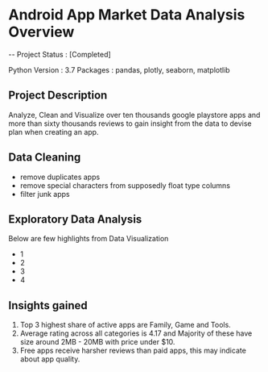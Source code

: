# Android App Market Data Analysis Overview

-- Project Status : [Completed]

Python Version : 3.7
Packages : pandas, plotly, seaborn, matplotlib

## Project Description
Analyze, Clean and Visualize over ten thousands google playstore apps and more than sixty thousands reviews to gain insight from the data to devise plan when creating an app.

## Data Cleaning
- remove duplicates apps
- remove special characters from supposedly float type columns
- filter junk apps

## Exploratory Data Analysis
Below are few highlights from Data Visualization
- 1
- 2
- 3
- 4

## Insights gained 
1. Top 3 highest share of active apps are Family, Game and Tools.
2. Average rating across all categories is 4.17 and Majority of these have size around 2MB - 20MB with price under $10.
3. Free apps receive harsher reviews than paid apps, this may indicate about app quality.
